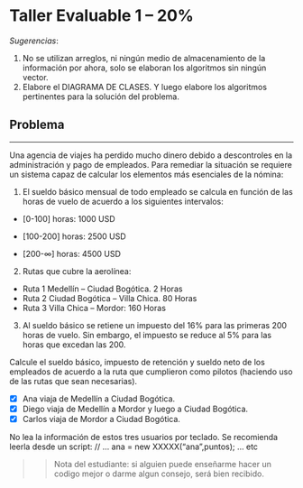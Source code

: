# Taller Evaluable 1 – 20%

*Sugerencias*:
1. No se utilizan arreglos, ni ningún medio de almacenamiento de la información
por ahora, solo se elaboran los algoritmos sin ningún vector.
2. Elabore el DIAGRAMA DE CLASES. Y luego elabore los algoritmos pertinentes
para la solución del problema.

## Problema
---

Una agencia de viajes ha perdido mucho dinero debido a descontroles en la
administración y pago de empleados. Para remediar la situación se requiere un sistema
capaz de calcular los elementos más esenciales de la nómina:
1. El sueldo básico mensual de todo empleado se calcula en función de las horas de
vuelo de acuerdo a los siguientes intervalos:

- [0-100] horas: 1000 USD

- [100-200] horas: 2500 USD

- [200-∞] horas: 4500 USD

2. Rutas que cubre la aerolínea:

  - Ruta 1 Medellín – Ciudad Bogótica. 2 Horas
  - Ruta 2 Ciudad Bogótica – Villa Chica. 80 Horas
  - Ruta 3 Villa Chica – Mordor: 160 Horas

3. Al sueldo básico se retiene un impuesto del 16% para las primeras 200 horas de
vuelo. Sin embargo, el impuesto se reduce al 5% para las horas que excedan las 200.

Calcule el sueldo básico, impuesto de retención y sueldo neto de los empleados de
acuerdo a la ruta que cumplieron como pilotos (haciendo uso de las rutas que sean
necesarias).
- [x] Ana viaja de Medellín a Ciudad Bogótica.
- [x] Diego viaja de Medellín a Mordor y luego a Ciudad Bogótica.
- [x] Carlos viaja de Mordor a Ciudad Bogótica.

No lea la información de estos tres usuarios por teclado. Se recomienda leerla desde un
script: // … ana = new XXXXX(“ana”,puntos); … etc

>> Nota del estudiante: si alguien puede enseñarme hacer un codigo mejor o darme algun consejo, será bien recibido.

